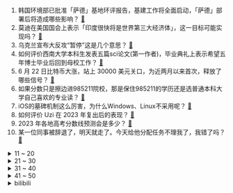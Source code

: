 1. 韩国环境部已批准「萨德」基地环评报告，基建工作将全面启动，「萨德」部署后将造成哪些影响？ [:link:](https://www.zhihu.com/question/608002674)
2. 莫迪在美国国会上表示「印度很快将是世界第三大经济体」，这一目标可能实现吗？ [:link:](https://www.zhihu.com/question/608151767)
3. 乌克兰宣布大反攻“暂停”这是几个意思？ [:link:](https://www.zhihu.com/question/607961684)
4. 如何评价西南大学本科生发表五篇sci论文(第一作者)，毕业典礼上表示希望五年博士毕业后回到母校工作？ [:link:](https://www.zhihu.com/question/607703486)
5. 6 月 22 日比特币大涨，站上 30000 美元关口，为近两月以来首次，释放了哪些信号？ [:link:](https://www.zhihu.com/question/607964858)
6. 如果分数只是擦边进985211院校，那是保住985211的学历还是选普通本科大学自己喜欢的专业读？ [:link:](https://www.zhihu.com/question/606739185)
7. iOS的墓碑机制这么厉害，为什么Windows、Linux不采用呢？ [:link:](https://www.zhihu.com/question/604373860)
8. 如何评价 Uzi 在 2023 年复出后的表现？ [:link:](https://www.zhihu.com/question/608011699)
9. 2023 年各地高考分数线预测会是多少？ [:link:](https://www.zhihu.com/question/607682306)
10. 某一位同事被辞退了，明天就走了。今天给他分配任务不理我了，我错了吗？ [:link:](https://www.zhihu.com/question/607636838)
<details>
<summary>11 ~ 20</summary>

11. 如果我想用python自动操作手机、电脑软件，应该学python哪方面的知识呢？ [:link:](https://www.zhihu.com/question/606030384)
12. 2023 云南高考分数线一本文 530 降 45 分，理 485 降 30 分，创十年新低，如何评价？ [:link:](https://www.zhihu.com/question/607974372)
13. 140 元一根演唱会荧光棒成本仅 10 元，你对五月天演唱会的「天价」荧光棒有何看法？ [:link:](https://www.zhihu.com/question/607116754)
14. 如果你有200万，你会辞职躺平吗？ [:link:](https://www.zhihu.com/question/601684334)
15. 如何评价《乘风 2023》四公美依礼芽组表演的《青鸟》？ [:link:](https://www.zhihu.com/question/608106229)
16. 第 28 届上海电视节白玉兰奖获奖名单公布，《人世间》十提五中，你对各奖项归属满意吗？ [:link:](https://www.zhihu.com/question/608153759)
17. 大家吃粽子，喜欢甜口还是咸口？ [:link:](https://www.zhihu.com/question/607598941)
18. 拜登会见莫迪，谈及美印关系硬扯中国，哪些信息值得关注？美印再次拥抱，对中国威胁几何？ [:link:](https://www.zhihu.com/question/608121348)
19. 《长风渡》第 13-16 集拍得如何？有哪些值得关注的剧情点？ [:link:](https://www.zhihu.com/question/608012281)
20. C 罗表示「愿为葡萄牙奉献一切，我是不可或缺的」，如何评价他对球队做出的贡献？ [:link:](https://www.zhihu.com/question/607845603)
</details>
<details>
<summary>21 ~ 30</summary>

21. 如何评价《黑镜》（Black Mirror）第六季第二集「Loch Henry」？ [:link:](https://www.zhihu.com/question/607698144)
22. 如何评价《原神》3.8版本前瞻直播特别节目「清夏乐园大秘境」？ [:link:](https://www.zhihu.com/question/608160040)
23. 高考后最重要的事是什么？ [:link:](https://www.zhihu.com/question/599529374)
24. 高考之后女生适合读什么书? [:link:](https://www.zhihu.com/question/607681156)
25. 美国失联深海潜水器发生「灾难性内爆」，5 名乘员死亡，「内爆」是如何发生的？此次事故将产生哪些影响？ [:link:](https://www.zhihu.com/question/608085455)
26. 电影《消失的她》有哪些精彩看点？ [:link:](https://www.zhihu.com/question/604320266)
27. 2023 江西高考分数线公布，理工一本 518 文史一本 533，如何评价今年的分数线？ [:link:](https://www.zhihu.com/question/607974350)
28. 2023 LPL 夏季赛 JDG 2:0 击败 TES 八连胜稳坐联赛头名，如何评价这场比赛？ [:link:](https://www.zhihu.com/question/608142653)
29. 如何有效地辅导孩子写作业？ [:link:](https://www.zhihu.com/question/269923468)
30. 为什么小提琴不像吉他一样加上品格，降低入门难度？ [:link:](https://www.zhihu.com/question/308921367)
</details>
<details>
<summary>31 ~ 40</summary>

31. 唐末时重武的风气是怎么一步步被纠正过来的？ [:link:](https://www.zhihu.com/question/607040290)
32. 2023 年上海高考查分是一种什么样的体验？ [:link:](https://www.zhihu.com/question/545040470)
33. 2023 吉林高考分数线公布，重点本科线理 463 大降 25 分，如何评价今年的分数线？ [:link:](https://www.zhihu.com/question/607974303)
34. 《最终幻想 16》FF16 解禁，PS5 平台限时独占，游戏体验如何，符合你的期待值吗？ [:link:](https://www.zhihu.com/question/607934321)
35. 电影《消失的她》中有哪些值得回味的细节？ [:link:](https://www.zhihu.com/question/607974608)
36. 中国气象局启动高温四级应急响应，伴随高温而来的有哪些隐忧需要警惕、预防？ [:link:](https://www.zhihu.com/question/608101451)
37. 高考之后有点无聊，怎么办？ [:link:](https://www.zhihu.com/question/607362465)
38. 计算机的哪些学科是被建议在本科阶段学掉的？ [:link:](https://www.zhihu.com/question/595969891)
39. 北京多家银行房贷已下调 10 个基点，首套房贷利率降至 4.75％ ，将带来哪些利好？ [:link:](https://www.zhihu.com/question/607787494)
40. 多地高考成绩公布，查高考成绩是种什么样的体验？查分前后你的生活有什么变化？ [:link:](https://www.zhihu.com/question/607974520)
</details>
<details>
<summary>41 ~ 50</summary>

41. 曝 NBA 重磅交易，保罗被交易至勇士，普尔罗林斯前往奇才，如何评价这项交易？ [:link:](https://www.zhihu.com/question/608085587)
42. 超导体电阻的倒数有多大？和葛立恒数相比呢？ [:link:](https://www.zhihu.com/question/579943470)
43. 独孤求败、黄裳、斗酒僧、王重阳，武功如何排名？ [:link:](https://www.zhihu.com/question/606542017)
44. 中考重要，还是高考重要? [:link:](https://www.zhihu.com/question/606716930)
45. 6 月 22 日晚，多名网友发现成都上空出现不明飞行物，天文学者猜测可能是火流星，什么是火流星？ [:link:](https://www.zhihu.com/question/608091068)
46. 高考考不上是复读还是上大专? [:link:](https://www.zhihu.com/question/607821406)
47. 如何评价《黑镜》（Black Mirror）第六季第一集「Joan is awful」？ [:link:](https://www.zhihu.com/question/606816407)
48. NBA 选秀大会：马刺状元签选择文班亚马，黄蜂选中米勒，如何看待他们的前景？ [:link:](https://www.zhihu.com/question/608089914)
49. 《长风渡》开播，你觉得它能否成为一部爆款？ [:link:](https://www.zhihu.com/question/607564023)
50. 2024 年将实行新高考地区的高考生，今年没考好还建议复读吗？ [:link:](https://www.zhihu.com/question/605231748)
</details><details>
<summary>bilibili</summary>

</details>